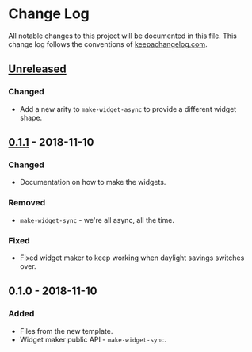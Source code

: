 # Change Log
All notable changes to this project will be documented in this file. This change log follows the conventions of [keepachangelog.com](http://keepachangelog.com/).

## [Unreleased]
### Changed
- Add a new arity to `make-widget-async` to provide a different widget shape.

## [0.1.1] - 2018-11-10
### Changed
- Documentation on how to make the widgets.

### Removed
- `make-widget-sync` - we're all async, all the time.

### Fixed
- Fixed widget maker to keep working when daylight savings switches over.

## 0.1.0 - 2018-11-10
### Added
- Files from the new template.
- Widget maker public API - `make-widget-sync`.

[Unreleased]: https://github.com/your-name/shadow-cljs-demo/compare/0.1.1...HEAD
[0.1.1]: https://github.com/your-name/shadow-cljs-demo/compare/0.1.0...0.1.1
